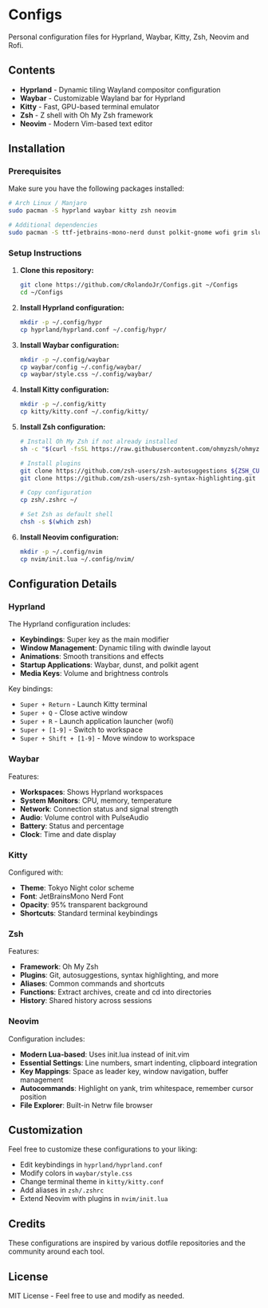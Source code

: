 # Configs

Personal configuration files for Hyprland, Waybar, Kitty, Zsh, Neovim and Rofi.

## Contents

- **Hyprland** - Dynamic tiling Wayland compositor configuration
- **Waybar** - Customizable Wayland bar for Hyprland
- **Kitty** - Fast, GPU-based terminal emulator
- **Zsh** - Z shell with Oh My Zsh framework
- **Neovim** - Modern Vim-based text editor

## Installation

### Prerequisites

Make sure you have the following packages installed:

```bash
# Arch Linux / Manjaro
sudo pacman -S hyprland waybar kitty zsh neovim

# Additional dependencies
sudo pacman -S ttf-jetbrains-mono-nerd dunst polkit-gnome wofi grim slurp wl-clipboard wpctl brightnessctl
```

### Setup Instructions

1. **Clone this repository:**
   ```bash
   git clone https://github.com/cRolandoJr/Configs.git ~/Configs
   cd ~/Configs
   ```

2. **Install Hyprland configuration:**
   ```bash
   mkdir -p ~/.config/hypr
   cp hyprland/hyprland.conf ~/.config/hypr/
   ```

3. **Install Waybar configuration:**
   ```bash
   mkdir -p ~/.config/waybar
   cp waybar/config ~/.config/waybar/
   cp waybar/style.css ~/.config/waybar/
   ```

4. **Install Kitty configuration:**
   ```bash
   mkdir -p ~/.config/kitty
   cp kitty/kitty.conf ~/.config/kitty/
   ```

5. **Install Zsh configuration:**
   ```bash
   # Install Oh My Zsh if not already installed
   sh -c "$(curl -fsSL https://raw.githubusercontent.com/ohmyzsh/ohmyzsh/master/tools/install.sh)"
   
   # Install plugins
   git clone https://github.com/zsh-users/zsh-autosuggestions ${ZSH_CUSTOM:-~/.oh-my-zsh/custom}/plugins/zsh-autosuggestions
   git clone https://github.com/zsh-users/zsh-syntax-highlighting.git ${ZSH_CUSTOM:-~/.oh-my-zsh/custom}/plugins/zsh-syntax-highlighting
   
   # Copy configuration
   cp zsh/.zshrc ~/
   
   # Set Zsh as default shell
   chsh -s $(which zsh)
   ```

6. **Install Neovim configuration:**
   ```bash
   mkdir -p ~/.config/nvim
   cp nvim/init.lua ~/.config/nvim/
   ```

## Configuration Details

### Hyprland

The Hyprland configuration includes:
- **Keybindings**: Super key as the main modifier
- **Window Management**: Dynamic tiling with dwindle layout
- **Animations**: Smooth transitions and effects
- **Startup Applications**: Waybar, dunst, and polkit agent
- **Media Keys**: Volume and brightness controls

Key bindings:
- `Super + Return` - Launch Kitty terminal
- `Super + Q` - Close active window
- `Super + R` - Launch application launcher (wofi)
- `Super + [1-9]` - Switch to workspace
- `Super + Shift + [1-9]` - Move window to workspace

### Waybar

Features:
- **Workspaces**: Shows Hyprland workspaces
- **System Monitors**: CPU, memory, temperature
- **Network**: Connection status and signal strength
- **Audio**: Volume control with PulseAudio
- **Battery**: Status and percentage
- **Clock**: Time and date display

### Kitty

Configured with:
- **Theme**: Tokyo Night color scheme
- **Font**: JetBrainsMono Nerd Font
- **Opacity**: 95% transparent background
- **Shortcuts**: Standard terminal keybindings

### Zsh

Features:
- **Framework**: Oh My Zsh
- **Plugins**: Git, autosuggestions, syntax highlighting, and more
- **Aliases**: Common commands and shortcuts
- **Functions**: Extract archives, create and cd into directories
- **History**: Shared history across sessions

### Neovim

Configuration includes:
- **Modern Lua-based**: Uses init.lua instead of init.vim
- **Essential Settings**: Line numbers, smart indenting, clipboard integration
- **Key Mappings**: Space as leader key, window navigation, buffer management
- **Autocommands**: Highlight on yank, trim whitespace, remember cursor position
- **File Explorer**: Built-in Netrw file browser

## Customization

Feel free to customize these configurations to your liking:

- Edit keybindings in `hyprland/hyprland.conf`
- Modify colors in `waybar/style.css`
- Change terminal theme in `kitty/kitty.conf`
- Add aliases in `zsh/.zshrc`
- Extend Neovim with plugins in `nvim/init.lua`

## Credits

These configurations are inspired by various dotfile repositories and the community around each tool.

## License

MIT License - Feel free to use and modify as needed.
